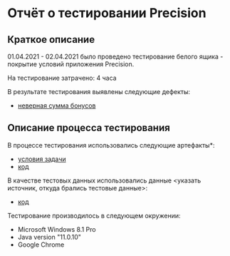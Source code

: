 # Отчёт о тестировании Precision

## Краткое описание

01.04.2021 - 02.04.2021 было проведено  тестирование белого ящика - покрытие условий приложения Precision.

На тестирование затрачено: 4 часа

В результате тестирования выявлены следующие дефекты:
* [неверная сумма бонусов](https://github.com/July-git/Precision/issues/1)


## Описание процесса тестирования

В процессе тестирования использовались следующие артефакты*:
* [условия задачи](https://github.com/netology-code/javaqa-homeworks/tree/master/programming)
* [код](https://github.com/July-git/Precision/blob/main/src/Main.java)


В качестве тестовых данных использовались данные <указать источник, откуда брались тестовые данные>:
* [код](https://github.com/July-git/Precision/blob/main/src/Main.java)

Тестирование производилось в следующем окружении:
* Microsoft Windows 8.1 Pro
* Java version "11.0.10"
* Google Chrome
